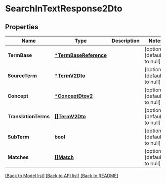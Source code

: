 # SearchInTextResponse2Dto

## Properties
Name | Type | Description | Notes
------------ | ------------- | ------------- | -------------
**TermBase** | [***TermBaseReference**](TermBaseReference.md) |  | [optional] [default to null]
**SourceTerm** | [***TermV2Dto**](TermV2Dto.md) |  | [optional] [default to null]
**Concept** | [***ConceptDtov2**](ConceptDtov2.md) |  | [optional] [default to null]
**TranslationTerms** | [**[]TermV2Dto**](TermV2Dto.md) |  | [optional] [default to null]
**SubTerm** | **bool** |  | [optional] [default to null]
**Matches** | [**[]Match**](Match.md) |  | [optional] [default to null]

[[Back to Model list]](../README.md#documentation-for-models) [[Back to API list]](../README.md#documentation-for-api-endpoints) [[Back to README]](../README.md)


